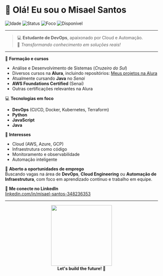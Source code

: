 # 👋 Olá! Eu sou o Misael Santos  

![Idade](https://img.shields.io/badge/Idade-24%20anos-blue)
![Status](https://img.shields.io/badge/Always-Learning-%23FF1493?logo=OpenSourceInitiative)
![Foco](https://img.shields.io/badge/Foco-DevOps%20%7C%20Cloud-brightgreen?logo=Amazon-AWS)
![Disponível](https://img.shields.io/badge/Procurando-Vagas-red?logo=github)

---

> 💻 **Estudante de DevOps**, apaixonado por Cloud e Automação.  
> 🌟 *Transformando conhecimento em soluções reais!*  

---

🚀 **Formação e cursos**  
- Análise e Desenvolvimento de Sistemas (*Cruzeiro do Sul*)  
- Diversos cursos na **Alura**, incluindo repositórios: [Meus projetos na Alura](https://github.com/MisaelSantos?tab=repositories&q=alura)  
- Atualmente cursando **Java** no *Senai*  
- **AWS Foundations Certified** (Senai)  
- Outras certificações relevantes na Alura  

💻 **Tecnologias em foco**  
- **DevOps** (CI/CD, Docker, Kubernetes, Terraform)  
- **Python**  
- **JavaScript**  
- **Java**  

🔧 **Interesses**  
- Cloud (AWS, Azure, GCP)  
- Infraestrutura como código  
- Monitoramento e observabilidade  
- Automação inteligente  

💼 **Aberto a oportunidades de emprego**  
Buscando vagas na área de **DevOps**, **Cloud Engineering** ou **Automação de Infraestrutura**, com foco em aprendizado contínuo e trabalho em equipe.  

🔗 **Me conecte no LinkedIn**  
[linkedin.com/in/misael-santos-348236353](https://www.linkedin.com/in/misael-santos-348236353/)  

---

<div align="center">
  <img src="https://media.giphy.com/media/fnDyt1THJm8Ck/giphy.gif" width="200" />
  <br/>
  <b>Let's build the future! 🚀</b>
</div>
